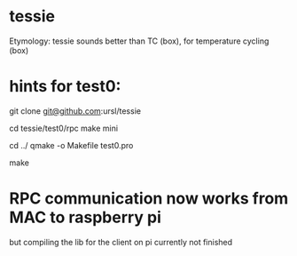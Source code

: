 # tessie

Etymology: tessie sounds better than TC (box), for temperature cycling (box)


# hints for test0: 
git clone git@github.com:ursl/tessie

cd tessie/test0/rpc
make mini

cd ../
qmake -o Makefile test0.pro

make


# RPC communication now works from MAC to raspberry pi
but compiling the lib for the client on pi currently not finished

